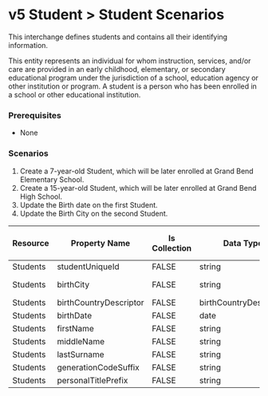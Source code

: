 # v5 Student > Student Scenarios

This interchange defines students and contains all their identifying
information.

This entity represents an individual for whom instruction, services, and/or care
are provided in an early childhood, elementary, or secondary educational program
under the jurisdiction of a school, education agency or other institution or
program. A student is a person who has been enrolled in a school or other
educational institution.

### Prerequisites

- None

### Scenarios

1. Create a 7-year-old Student, which will be later enrolled at Grand Bend
   Elementary School.
2. Create a 15-year-old Student, which will be later enrolled at Grand Bend High
   School.
3. Update the Birth date on the first Student.
4. Update the Birth City on the second Student.

| Resource | Property Name          | Is Collection | Data Type              | Required / Optional | Scenario 1 <br/>POST | Scenario 2 <br/>POST | Scenario 3 <br/>PUT | Scenario 4 <br/>PUT |
| -------- | ---------------------- | ------------- | ---------------------- | ------------------- | -------------------- | -------------------- | ------------------- | ------------------- |
| Students | studentUniqueId        | FALSE         | string                 | REQUIRED            | 111111               | 222222               | 111111              | 222222              |
| Students | birthCity              | FALSE         | string                 | REQUIRED            | Grand Bend           | Grand Bend           | Grand Bend          | Grand **Oaks**      |
| Students | birthCountryDescriptor | FALSE         | birthCountryDescriptor | REQUIRED            | AG                   | US                   | AG                  | US                  |
| Students | birthDate              | FALSE         | date                   | REQUIRED            | 1/1/2009             | 1/1/2001             | **1/2/2009**        | 1/1/2001            |
| Students | firstName              | FALSE         | string                 | REQUIRED            | Austin               | Madison              | Austin              | Madison             |
| Students | middleName             | FALSE         | string                 | REQUIRED            | Samuel               | Mary                 | Samuel              | Mary                |
| Students | lastSurname            | FALSE         | string                 | REQUIRED            | Jones                | Johnson              | Jones               | Johnson             |
| Students | generationCodeSuffix   | FALSE         | string                 | CONDITIONAL         | JR                   |                      | JR                  |                     |
| Students | personalTitlePrefix    | FALSE         | string                 | CONDITIONAL         | Mr.                  | Ms.                  | Mr.                 | Ms.                 |
